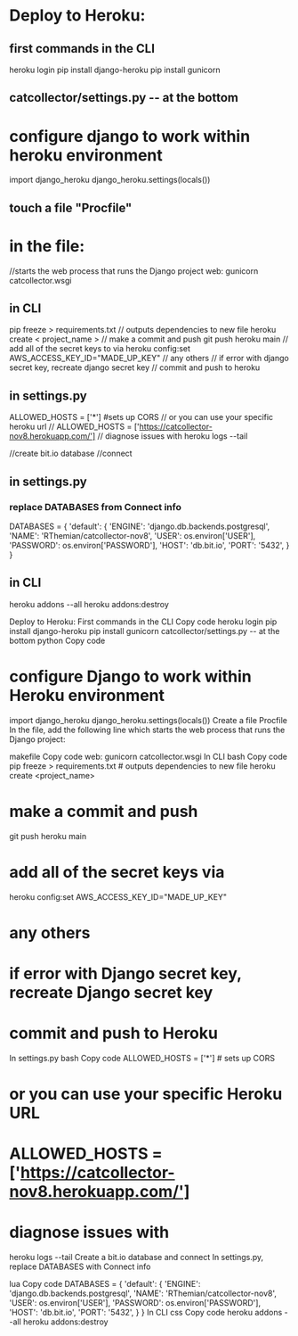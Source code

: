 # Deploy to Heroku:
## first commands in the CLI
heroku login 
pip install django-heroku
pip install gunicorn 
## catcollector/settings.py -- at the bottom
# configure django to work within heroku environment
import django_heroku
django_heroku.settings(locals())

## touch a file "Procfile"
# in the file:
//starts the web process that runs the Django project
web: gunicorn catcollector.wsgi 

## in CLI 
pip freeze > requirements.txt // outputs dependencies to new file
heroku create < project_name >
// make a commit and push
git push heroku main
// add all of the secret keys to via
heroku config:set AWS_ACCESS_KEY_ID="MADE_UP_KEY"
// any others
// if error with django secret key, recreate django secret key
// commit and push to heroku
## in settings.py
ALLOWED_HOSTS = ['*'] #sets up CORS 
// or you can use your specific heroku url
// ALLOWED_HOSTS = ['https://catcollector-nov8.herokuapp.com/']
// diagnose issues with 
heroku logs --tail

//create bit.io database
//connect
## in settings.py 
### replace DATABASES from Connect info
DATABASES = {
    'default': {
        'ENGINE': 'django.db.backends.postgresql',
        'NAME': 'RThemian/catcollector-nov8',
        'USER': os.environ['USER'],
        'PASSWORD': os.environ['PASSWORD'],
        'HOST': 'db.bit.io',
        'PORT': '5432',
    }
}

## in CLI
heroku addons --all
heroku addons:destroy <YOUR OWN postgresql-encircled-74075 >


Deploy to Heroku:
First commands in the CLI
Copy code
heroku login 
pip install django-heroku
pip install gunicorn
catcollector/settings.py -- at the bottom
python
Copy code
# configure Django to work within Heroku environment
import django_heroku
django_heroku.settings(locals())
Create a file Procfile
In the file, add the following line which starts the web process that runs the Django project:

makefile
Copy code
web: gunicorn catcollector.wsgi
In CLI
bash
Copy code
pip freeze > requirements.txt  # outputs dependencies to new file
heroku create <project_name>
# make a commit and push
git push heroku main
# add all of the secret keys via
heroku config:set AWS_ACCESS_KEY_ID="MADE_UP_KEY"
# any others
# if error with Django secret key, recreate Django secret key
# commit and push to Heroku
In settings.py
bash
Copy code
ALLOWED_HOSTS = ['*']  # sets up CORS 
# or you can use your specific Heroku URL
# ALLOWED_HOSTS = ['https://catcollector-nov8.herokuapp.com/']
# diagnose issues with 
heroku logs --tail
Create a bit.io database and connect
In settings.py, replace DATABASES with Connect info

lua
Copy code
DATABASES = {
    'default': {
        'ENGINE': 'django.db.backends.postgresql',
        'NAME': 'RThemian/catcollector-nov8',
        'USER': os.environ['USER'],
        'PASSWORD': os.environ['PASSWORD'],
        'HOST': 'db.bit.io',
        'PORT': '5432',
    }
}
In CLI
css
Copy code
heroku addons --all
heroku addons:destroy <YOUR OWN postgresql-encircled-74075>
